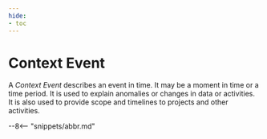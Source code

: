 ```yaml
---
hide:
- toc
---
```


<!-- SPDX-License-Identifier: CC-BY-4.0 -->
<!-- Copyright Contributors to the ODPi Egeria project. -->

# Context Event

A *Context Event* describes an event in time.  It may be a moment in time or a time period.  It is used to explain anomalies or changes in data or activities.  It is also used to provide scope and timelines to projects and other activities.

--8<-- "snippets/abbr.md"
